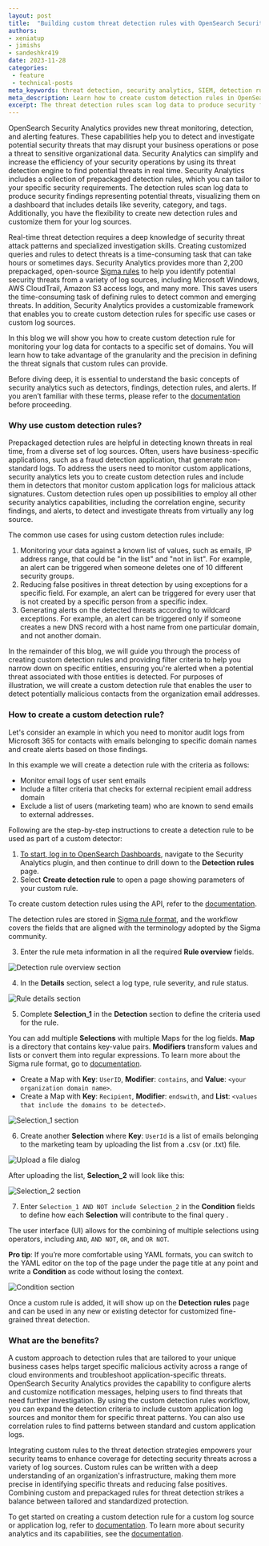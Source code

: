 ```yaml
---
layout: post
title:  "Building custom threat detection rules with OpenSearch Security Analytics"
authors:
- xeniatup
- jimishs
- sandeshkr419
date: 2023-11-28
categories:
 - feature
 - technical-posts
meta_keywords: threat detection, security analytics, SIEM, detection rules
meta_description: Learn how to create custom detection rules in OpenSearch Security Analytics for specific use cases or any log sources.
excerpt: The threat detection rules scan log data to produce security findings representing potential threats. Security Analytics provides more than 2,200 prepackaged, open-source Sigma rules to help you identify potential security threats from a variety of log sources, including Microsoft Windows, AWS CloudTrail, Amazon S3 access logs, and many more. Additionally, you have the flexibility to create new detection rules and customize them for your log sources. In this blog we will show you how to create custom detection rules using an example in which you need to monitor audit logs from Microsoft 365 for contacts with emails belonging to specific domain names and create alerts based on those findings. 
---
```


OpenSearch Security Analytics provides new threat monitoring, detection, and alerting features. These capabilities help you to detect and investigate potential security threats that may disrupt your business operations or pose a threat to sensitive organizational data. Security Analytics can simplify and increase the efficiency of your security operations by using its threat detection engine to find potential threats in real time. Security Analytics includes a collection of prepackaged detection rules, which you can tailor to your specific security requirements. The detection rules scan log data to produce security findings representing potential threats, visualizing them on a dashboard that includes details like severity, category, and tags. Additionally, you have the flexibility to create new detection rules and customize them for your log sources.

Real-time threat detection requires a deep knowledge of security threat attack patterns and specialized investigation skills. Creating customized queries and rules to detect threats is a time-consuming task that can take hours or sometimes days. Security Analytics provides more than 2,200 prepackaged, open-source [Sigma rules](https://github.com/SigmaHQ/sigma) to help you identify potential security threats from a variety of log sources, including Microsoft Windows, AWS CloudTrail, Amazon S3 access logs, and many more. This saves users the time-consuming task of defining rules to detect common and emerging threats. In addition, Security Analytics provides a customizable framework that enables you to create custom detection rules for specific use cases or custom log sources.

In this blog we will show you how to create custom detection rule for monitoring your log data for contacts to a specific set of domains. You will learn how to take advantage of the granularity and the precision in defining the threat signals that custom rules can provide.  

Before diving deep, it is essential to understand the basic concepts of security analytics such as detectors, findings, detection rules, and alerts. If you aren’t familiar with these terms, please refer to the [documentation](https://opensearch.org/docs/latest/security-analytics/index/) before proceeding.

### Why use custom detection rules?

Prepackaged detection rules are helpful in detecting known threats in real time, from a diverse set of log sources. Often, users have business-specific applications, such as a fraud detection application, that generate non-standard logs. To address the users need to monitor custom applications, security analytics lets you to create custom detection rules and include them in detectors that monitor custom application logs for malicious attack signatures. Custom detection rules open up possibilities to employ all other security analytics capabilities, including the correlation engine, security findings, and alerts, to detect and investigate threats from virtually any log source.

The common use cases for using custom detection rules include: 

1. Monitoring your data against a known  list of values, such as emails, IP address range, that could be "in the list" and "not in list". For example, an alert can be triggered when someone deletes one of 10 different security groups.
2. Reducing false positives in threat detection by using exceptions for a specific field. For example, an alert can be triggered for every user that is not created by a specific person from a specific index.
3. Generating alerts on the detected threats according to wildcard exceptions. For example, an alert can be triggered only if someone creates a new DNS record with a host name from one particular domain, and not another domain.

In the remainder of this blog, we will guide you through the process of creating custom detection rules and providing filter criteria to help you narrow down on specific entities, ensuring you're alerted when a potential threat associated with those entities is detected. For purposes of illustration, we will create a custom detection rule that enables the user to detect potentially malicious contacts from the organization email addresses.

### How to create a custom detection rule?

Let's consider an example in which you need to monitor audit logs from Microsoft 365 for contacts with emails belonging to specific domain names and create alerts based on those findings. 

In this example we will create a detection rule with the criteria as follows:

- Monitor email logs of user sent emails 
- Include a filter criteria that checks for external recipient email address domain 
- Exclude a list of users (marketing team) who are known to send emails to external addresses.


Following are the step-by-step instructions to create a detection rule to be used as part of a custom detector:


1. [To start, log in to OpenSearch Dashboards](https://opensearch.org/docs/latest/quickstart/), navigate to the Security Analytics plugin, and then continue to drill down to the **Detection rules** page. 
2. Select **Create detection rule** to open a page showing parameters of your custom rule.

To create custom detection rules using the API, refer to the [documentation](https://opensearch.org/docs/latest/security-analytics/api-tools/rule-api/).
 
The detection rules are stored in [Sigma rule format](https://github.com/SigmaHQ/sigma/wiki/Rule-Creation-Guide), and the workflow covers the fields that are aligned with the terminology adopted by the Sigma community.

3. Enter the rule meta information in all the required **Rule overview** fields. 

![Detection rule overview section](/assets/media/blog-images/2023-11-28-how-to-create-custom-threat-detection-rules/rule-overview.png)

4. In the **Details** section, select a log type, rule severity, and rule status. 

![Rule details section](/assets/media/blog-images/2023-11-28-how-to-create-custom-threat-detection-rules/details.png)

5. Complete **Selection_1** in the **Detection** section to define the criteria used for the rule.

You can add multiple **Selections** with multiple Maps for the log fields. **Map** is a directory that contains key-value pairs. **Modifiers** transform values and lists or convert them into regular expressions. To learn more about the Sigma rule format, go to [documentation](https://github.com/SigmaHQ/sigma). 

- Create a Map with **Key**: `UserID`, **Modifier**: `contains`, and **Value**: `<your organization domain name>`.
- Create a Map with **Key**: `Recipient`, **Modifier**: `endswith`, and **List**: `<values that include the domains to be detected>`. 

![Selection_1 section](/assets/media/blog-images/2023-11-28-how-to-create-custom-threat-detection-rules/selection1.png)

6. Create another **Selection** where **Key**: `UserId` is a list of emails belonging to the marketing team by uploading the list from a .csv (or .txt) file. 


![Upload a file dialog](/assets/media/blog-images/2023-11-28-how-to-create-custom-threat-detection-rules/upload-a-file.png)

After uploading the list, **Selection_2** will look like this:

![Selection_2 section](/assets/media/blog-images/2023-11-28-how-to-create-custom-threat-detection-rules/selection2.png)

7. Enter  `Selection_1 AND NOT include Selection_2` in the **Condition** fields to define how each **Selection** will contribute to the final query . 

The user interface (UI) allows for the combining of multiple selections using operators, including `AND`, `AND NOT`, `OR`, and `OR NOT`. 

**Pro tip**: If you’re more comfortable using YAML formats, you can switch to the YAML editor on the top of the page under the page title at any point and write a **Condition** as code without losing the context.

![Condition section](/assets/media/blog-images/2023-11-28-how-to-create-custom-threat-detection-rules/condition.png) 

Once a custom rule is added, it will show up on the **Detection rules** page and can be used in any new or existing detector for customized fine-grained threat detection.

### What are the benefits?

A custom approach to detection rules that are tailored to your unique business cases helps target specific malicious activity across a range of cloud environments and troubleshoot application-specific threats. OpenSearch Security Analytics provides the capability to configure alerts and customize notification messages, helping users to find threats that need further investigation. By using the custom detection rules workflow, you can expand the detection criteria to include custom application log sources and monitor them for specific threat patterns. You can also use correlation rules to find patterns between standard and custom application logs. 

Integrating custom rules to the threat detection strategies empowers your security teams to enhance coverage for detecting security threats across a variety of log sources. Custom rules can be written with a deep understanding of an organization's infrastructure, making them more precise in identifying specific threats and reducing false positives. Combining custom and prepackaged rules for threat detection strikes a balance between tailored and standardized protection.

To get started on creating a custom detection rule for a custom log source or application log, refer to [documentation](https://opensearch.org/docs/latest/security-analytics/usage/rules/#creating-detection-rules). To learn more about security analytics and its capabilities, see the [documentation](https://opensearch.org/docs/latest/security-analytics/index/).



